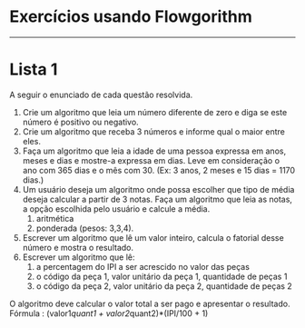 # Exercícios usando Flowgorithm
 ---
# Lista 1 
A seguir o enunciado de cada questão resolvida.
1. Crie um algoritmo que leia um número diferente de zero e diga se este número é
positivo ou negativo.
1. Crie um algoritmo que receba 3 números e informe qual o maior entre eles.
1. Faça um algoritmo que leia a idade de uma pessoa expressa em anos, meses e dias e
mostre-a expressa em dias. Leve em consideração o ano com 365 dias e o mês com 30.
(Ex: 3 anos, 2 meses e 15 dias = 1170 dias.)
1. Um usuário deseja um algoritmo onde possa escolher que tipo de média deseja
calcular a partir de 3 notas. Faça um algoritmo que leia as notas, a opção escolhida
pelo usuário e calcule a média.
   1. aritmética
   1. ponderada (pesos: 3,3,4).
1. Escrever um algoritmo que lê um valor inteiro, calcula o fatorial desse número e
mostra o resultado.
1. Escrever um algoritmo que lê:
   1. a percentagem do IPI a ser acrescido no valor das peças
   1. o código da peça 1, valor unitário da peça 1, quantidade de peças 1
   1. o código da peça 2, valor unitário da peça 2, quantidade de peças 2

O algoritmo deve calcular o valor total a ser pago e apresentar o resultado.
Fórmula : (valor1*quant1 + valor2*quant2)*(IPI/100 + 1)
